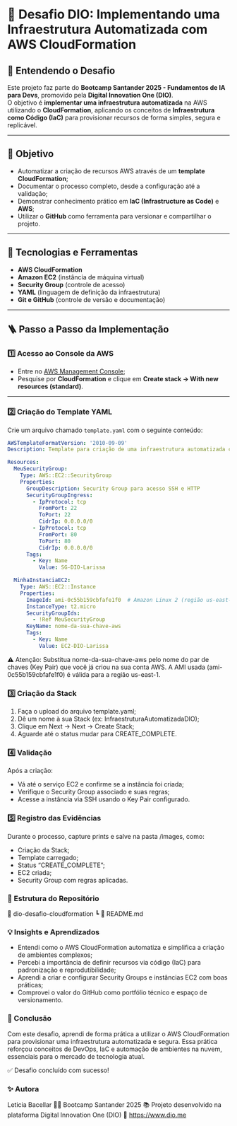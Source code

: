 # 🚀 Desafio DIO: Implementando uma Infraestrutura Automatizada com AWS CloudFormation

## 🧩 Entendendo o Desafio

Este projeto faz parte do **Bootcamp Santander 2025 - Fundamentos de IA para Devs**, promovido pela **Digital Innovation One (DIO)**.  
O objetivo é **implementar uma infraestrutura automatizada** na AWS utilizando o **CloudFormation**, aplicando os conceitos de **Infraestrutura como Código (IaC)** para provisionar recursos de forma simples, segura e replicável.

---

## 🎯 Objetivo

- Automatizar a criação de recursos AWS através de um **template CloudFormation**;  
- Documentar o processo completo, desde a configuração até a validação;  
- Demonstrar conhecimento prático em **IaC (Infrastructure as Code)** e **AWS**;  
- Utilizar o **GitHub** como ferramenta para versionar e compartilhar o projeto.

---

## 🧰 Tecnologias e Ferramentas

- **AWS CloudFormation**  
- **Amazon EC2** (instância de máquina virtual)  
- **Security Group** (controle de acesso)  
- **YAML** (linguagem de definição da infraestrutura)  
- **Git e GitHub** (controle de versão e documentação)

---

## 🪜 Passo a Passo da Implementação

### 1️⃣ Acesso ao Console da AWS
- Entre no [AWS Management Console](https://aws.amazon.com/console/);
- Pesquise por **CloudFormation** e clique em **Create stack → With new resources (standard)**.

---

### 2️⃣ Criação do Template YAML
Crie um arquivo chamado `template.yaml` com o seguinte conteúdo:

```yaml
AWSTemplateFormatVersion: '2010-09-09'
Description: Template para criação de uma infraestrutura automatizada com EC2 e Security Group

Resources:
  MeuSecurityGroup:
    Type: AWS::EC2::SecurityGroup
    Properties:
      GroupDescription: Security Group para acesso SSH e HTTP
      SecurityGroupIngress:
        - IpProtocol: tcp
          FromPort: 22
          ToPort: 22
          CidrIp: 0.0.0.0/0
        - IpProtocol: tcp
          FromPort: 80
          ToPort: 80
          CidrIp: 0.0.0.0/0
      Tags:
        - Key: Name
          Value: SG-DIO-Larissa

  MinhaInstanciaEC2:
    Type: AWS::EC2::Instance
    Properties:
      ImageId: ami-0c55b159cbfafe1f0  # Amazon Linux 2 (região us-east-1)
      InstanceType: t2.micro
      SecurityGroupIds:
        - !Ref MeuSecurityGroup
      KeyName: nome-da-sua-chave-aws
      Tags:
        - Key: Name
          Value: EC2-DIO-Larissa
```

⚠️ Atenção:
Substitua nome-da-sua-chave-aws pelo nome do par de chaves (Key Pair) que você já criou na sua conta AWS.
A AMI usada (ami-0c55b159cbfafe1f0) é válida para a região us-east-1.


### 3️⃣ Criação da Stack

1. Faça o upload do arquivo template.yaml;
2. Dê um nome à sua Stack (ex: InfraestruturaAutomatizadaDIO);
3. Clique em Next → Next → Create Stack;
4. Aguarde até o status mudar para CREATE_COMPLETE.

### 4️⃣ Validação

Após a criação:

- Vá até o serviço EC2 e confirme se a instância foi criada;
- Verifique o Security Group associado e suas regras;
- Acesse a instância via SSH usando o Key Pair configurado.

### 5️⃣ Registro das Evidências

Durante o processo, capture prints e salve na pasta /images, como:

- Criação da Stack;
- Template carregado;
- Status “CREATE_COMPLETE”;
- EC2 criada;
- Security Group com regras aplicadas.

### 📸 Estrutura do Repositório
📁 dio-desafio-cloudformation
 ┗ 📄 README.md

### 💡 Insights e Aprendizados

- Entendi como o AWS CloudFormation automatiza e simplifica a criação de ambientes complexos;
- Percebi a importância de definir recursos via código (IaC) para padronização e reprodutibilidade;
- Aprendi a criar e configurar Security Groups e instâncias EC2 com boas práticas;
- Comprovei o valor do GitHub como portfólio técnico e espaço de versionamento.

### 🏁 Conclusão

Com este desafio, aprendi de forma prática a utilizar o AWS CloudFormation para provisionar uma infraestrutura automatizada e segura.
Essa prática reforçou conceitos de DevOps, IaC e automação de ambientes na nuvem, essenciais para o mercado de tecnologia atual.

✅ Desafio concluído com sucesso!

### ✨ Autora

Leticia Bacellar
👩‍💻 Bootcamp Santander 2025
📚 Projeto desenvolvido na plataforma Digital Innovation One (DIO)
🔗 https://www.dio.me
